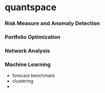 # quantspace

### Risk Measure and Anomaly Detection

### Portfolio Optimization

### Network Analysis

### Machine Learning

- forecast benchmark
- clustering
- 
